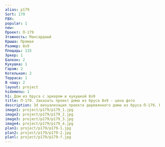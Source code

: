 ```yaml
---
alias: p179
Sort: 179
FBX: 
popular: 1
new: 
Проект: П-179
Этажность: Мансардный
Крыша: Прямая
Размер: 8х9
Площадь: 115
Эркер: 1
Балкон: 2
Кукушка: 1
Гараж: 2
Котельная: 2
Терраса: 1
В чашу: 2
layout: project
hidemenu: 1
h1: Дом из бруса с эркером и кукушкой 8х9
title: П-179. Заказать проект дома из бруса 8х9 - цена фото
description: 3d визуализация проекта деревянного дома из бруса П-179. Площадь 115 м2, размер 8х9. Вы можете внести любые изменения в проект.
image1: project/p179/p179_1.jpg
image2: project/p179/p179_2.jpg
image3: project/p179/p179_3.jpg
image4: project/p179/p179_4.jpg
plan1: project/p179/p179-1.jpg
plan2: project/p179/p179-2.jpg
planl: project/p179/p179-f.jpg
---
```

